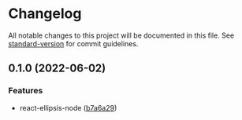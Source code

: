 # Changelog

All notable changes to this project will be documented in this file. See [standard-version](https://github.com/conventional-changelog/standard-version) for commit guidelines.

## 0.1.0 (2022-06-02)


### Features

* react-ellipsis-node ([b7a6a29](https://github.com/itibbers/react-ellipsis-node/commit/b7a6a293598fd6d8716f719b4d645c2fb749e311))
